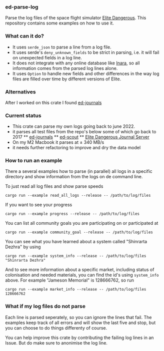 ### ed-parse-log
Parse the log files of the space flight simulator [Elite Dangerous](https://www.elitedangerous.com/). This repository contains some examples on how to use it.

### What can it do?
* It uses `serde_json` to parse a line from a log file. 
* It uses serde's `deny_unknown_fields` to be strict in parsing, i.e. it will fail on unexpected fields in a log line. 
* It does not integrate with any online database like [Inara](inara.cz), so all information comes from the parsed log lines alone. 
* It uses `Option` to handle new fields and other differences in the way log files are filled over time by different versions of Elite.

### Alternatives
After I worked on this crate I found [ed-journals](https://github.com/rster2002/ed-journals)

### Current status
* This crate can parse my own logs going back to june 2022.
* it parses all test files from the repo's below some of which go back to 2017
** [ed-journals](https://github.com/rster2002/ed-journals)
** [ed-scout](https://github.com/joncage/ed-scout)
** [Elite Dangerous Journal Server](https://github.com/DVDAGames/elite-dangerous-journal-server)
* On my M2 Macbook it parses at ± 340 MB/s
* it needs further refactoring to improve and dry the data model

### How to run an example

There a several examples how to parse (in parallel) all logs in a specific directory and show information from the logs on de command line.

To just read all log files and show parse speeds

    cargo run --example read_all_logs --release -- /path/to/log/files  

If you want to see your progress

    cargo run --example progress --release -- /path/to/log/files  

You can list all community goals you are participating on or participated at

    cargo run --example community_goal --release -- /path/to/log/files  

You can see what you have learned about a system called "Shinrarta Dezhra" by using

    cargo run --example system_info --release -- /path/to/log/files "Shinrarta Dezhra"

And to see more information about a specific market, including status of colonisation and needed materials, you can find the id's using `system_info` above. For example "Jameson Memorial" is 128666762, so run

    cargo run --example market_info --release -- /path/to/log/files 128666762

### What if my log files do not parse
Each line is parsed seperately, so you can ignore the lines that fail. The examples keep track of all errors and will show the last five and stop, but you can choose to do things differenty of course.

You can help improve this crate by contributing the failing log lines in an Issue. But do make sure to anonimise the log line.